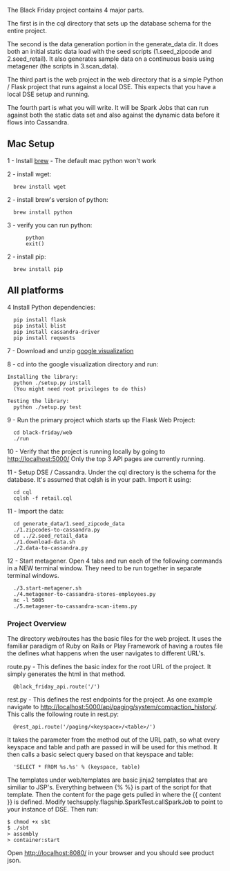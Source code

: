 The Black Friday project contains 4 major parts.

The first is in the cql directory that sets up the database schema for the entire project.

The second is the data generation portion in the generate_data dir.  It does both an initial static data load with the seed scripts (1.seed_zipcode and 2.seed_retail).  It also generates sample data on a continuous basis using metagener (the scripts in 3.scan_data).

The third part is the web project in the web directory that is a simple Python / Flask project that runs against a local DSE. This expects that you have a local DSE setup and running.

The fourth part is what you will write.  It will be Spark Jobs that can run against both the static data set and also against the dynamic data before it flows into Cassandra.

## Mac Setup ##

1 - Install [brew](http://brew.sh/)   - The default mac python won't work

2 - install wget:
```
  brew install wget
```

2 - install brew's version of python:
```
  brew install python
```

3 - verify you can run python:  

```
      python
      exit()
```

2 - install pip:
```
  brew install pip
```

## All platforms ##

4 Install Python dependencies:
```
  pip install flask
  pip install blist
  pip install cassandra-driver
  pip install requests
```

7 - Download and unzip [google visualization](https://google-visualization-python.googlecode.com/files/gviz_api_py-1.8.2.tar.gz)

8 - cd into the google visualization directory and run:
```
Installing the library:
  python ./setup.py install
  (You might need root privileges to do this)

Testing the library:
  python ./setup.py test
```

9 - Run the primary project which starts up the Flask Web Project:
```
  cd black-friday/web
  ./run
```

10 - Verify that the project is running locally by going to [http://localhost:5000/](http://localhost:5000/)  Only the top 3 API pages are currently running.

11 - Setup DSE / Cassandra.  Under the cql directory is the schema for the database.  It's assumed that cqlsh is in your path.  Import it using:
```
  cd cql
  cqlsh -f retail.cql
```

11 - Import the data:
```
  cd generate_data/1.seed_zipcode_data
  ./1.zipcodes-to-cassandra.py
  cd ../2.seed_retail_data
  ./1.download-data.sh
  ./2.data-to-cassandra.py
```

12 - Start metagener.  Open 4 tabs and run each of the following commands in a NEW terminal window.  They need to be run together in separate terminal windows.
```
  ./3.start-metagener.sh
  ./4.metagener-to-cassandra-stores-employees.py
  nc -l 5005
  ./5.metagener-to-cassandra-scan-items.py
```

### Project Overview ###

The directory web/routes has the basic files for the web project.  It uses the familiar paradigm of Ruby on Rails or Play Framework of having a routes file the defines what happens when the user navigates to different URL's.

route.py - This defines the basic index for the root URL of the project.  It simply generates the html in that method.
```
  @black_friday_api.route('/')
```

rest.py - This defines the rest endpoints for the project.  As one example navigate to [http://localhost:5000/api/paging/system/compaction_history/](http://localhost:5000/api/paging/system/compaction_history/).  This calls the following route in rest.py:
```
  @rest_api.route('/paging/<keyspace>/<table>/')
```
It takes the parameter from the method out of the URL path, so what every keyspace and table and path are passed in will be used for this method.  It then calls a basic select query based on that keyspace and table:
```
  'SELECT * FROM %s.%s' % (keyspace, table)
```

The templates under web/templates are basic jinja2 templates that are similiar to JSP's.  Everything between {%  %}  is part of the script for that template.  Then the content for the page gets pulled in where the {{ content }} is defined.
Modify techsupply.flagship.SparkTest.callSparkJob to point to your instance of DSE.  Then run:

```
$ chmod +x sbt
$ ./sbt
> assembly
> container:start
```

Open [http://localhost:8080/](http://localhost:8080/) in your browser and you should see product json.

